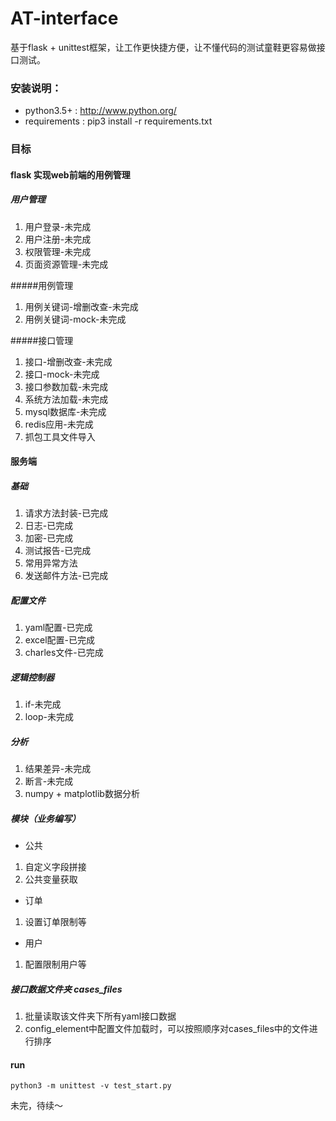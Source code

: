 # AT-interface
基于flask + unittest框架，让工作更快捷方便，让不懂代码的测试童鞋更容易做接口测试。

### 安装说明：
* python3.5+ : http://www.python.org/
* requirements : pip3 install -r requirements.txt

### 目标
#### flask 实现web前端的用例管理
##### 用户管理
1. 用户登录-未完成
2. 用户注册-未完成
3. 权限管理-未完成
4. 页面资源管理-未完成

#####用例管理
1. 用例关键词-增删改查-未完成
2. 用例关键词-mock-未完成

#####接口管理
1. 接口-增删改查-未完成
2. 接口-mock-未完成
3. 接口参数加载-未完成
4. 系统方法加载-未完成
5. mysql数据库-未完成
6. redis应用-未完成
7. 抓包工具文件导入

#### 服务端
##### 基础
1. 请求方法封装-已完成
2. 日志-已完成
3. 加密-已完成
4. 测试报告-已完成
5. 常用异常方法
6. 发送邮件方法-已完成

##### 配置文件
1. yaml配置-已完成
2. excel配置-已完成
3. charles文件-已完成

##### 逻辑控制器
1. if-未完成
2. loop-未完成

##### 分析
1. 结果差异-未完成
2. 断言-未完成
3. numpy + matplotlib数据分析

##### 模块（业务编写）
* 公共

1. 自定义字段拼接
2. 公共变量获取

* 订单
1. 设置订单限制等

* 用户
1. 配置限制用户等

##### 接口数据文件夹 cases_files
1. 批量读取该文件夹下所有yaml接口数据
2. config_element中配置文件加载时，可以按照顺序对cases_files中的文件进行排序

#### run
```
python3 -m unittest -v test_start.py
```



未完，待续～
